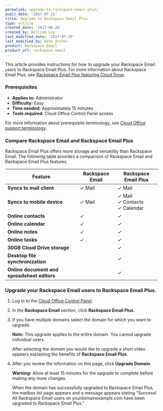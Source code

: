 ```yaml
---
permalink: upgrade-to-rackspace-email-plus/
audit_date: '2017-07-21'
title: Upgrade to Rackspace Email Plus
type: article
created_date: '2017-06-20'
created_by: William Loy
last_modified_date: '2017-07-20'
last_modified_by: Nate Archer
product: Rackspace Email
product_url: rackspace-email
---
```


This article provides instructions for how to upgrade your Rackspace Email users to Rackspace Email Plus. For more information about Rackspace Email Plus, see [Rackspace Email Plus featuring Cloud Drive](https://www.rackspace.com/en-us/email-hosting/webmail/cloud-drive).

### Prerequisites

- **Applies to:** Administrator
- **Difficulty:** Easy
- **Time needed:** Approximately 15 minutes
- **Tools required:** Cloud Office Control Panel access

For more information about prerequisite terminology, see [Cloud Office support terminology](/how-to/cloud-office-support-terminology/).

### Compare Rackspace Email and Rackspace Email Plus

Rackspace Email Plus offers more storage and versatility than Rackspace Email. The following table provides a comparison of Rackspace Email and Rackspace Email Plus features.

|Feature | Rackspace Email | Rackspace Email Plus |
|---|---|---|
|**Syncs to mail client** | &#10003; Mail |&#10003; Mail|
|**Syncs to mobile device** | &#10003; Mail | &#10003; Mail <br/> &#10003; Contacts <br/> &#10003; Calendar
|**Online contacts** | &#10003; | &#10003; |
|**Online calendar** | &#10003; | &#10003; |
|**Online notes** | &#10003; | &#10003; |
|**Online tasks** | &#10003; | &#10003; |
|**30GB Cloud Drive storage**|  | &#10003;|
|**Desktop file synchronization**| | &#10003;|
|**Online document and spreadsheet editors**| | &#10003;|

### Upgrade your Rackspace Email users to Rackspace Email Plus.

1. Log in to the [Cloud Office Control Panel](https://cp.rackspace.com/).
2. In the **Rackspace Email** section, click **Rackspace Email Plus**.
3. If you have multiple domains select the domain for which you want to upgrade.

    **Note:** This upgrade applies to the entire domain. You cannot upgrade individual users.

    After selecting the domain you would like to upgrade a short video appears explaining the benefits of **Rackspace Email Plus**.

4. After you review the information on this page, click **Upgrade Domain**.
   
   **Warning:** Allow at least 15 minutes for the upgrade to complete before making any more changes. 

   When the domain has successfully upgraded to Rackspace Email Plus, the mailbox list page appears and a message appears stating "Success! All Rackspace Email users on yourdomainexample.com have been upgraded to Rackspace Email Plus."

  

